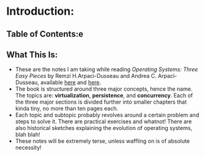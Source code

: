 # Introduction:
## Table of Contents:e
## What This Is:
- These are the notes I am taking while reading *Operating Systems: Three Easy Pieces* by Remzi H.Arpaci-Dusseau and Andrea C. Arpaci-Dusseau, available [here](https://pages.cs.wisc.edu/~remzi/OSTEP) and [here](http://www.ostep.org).
- The book is structured around three major concepts, hence the name. The topics are: **virtualization**, **persistence**, and **concurrency**. Each of the three major sections is divided further into smaller chapters that kinda tiny, no more than ten pages each.
- Each topic and subtopic probably revolves around a certain problem and steps to solve it. There are practical exercises and whatnot! There are also historical sketches explaining the evolution of operating systems, blah blah!
- These notes will be extremely terse, unless waffling on is of absolute necessity!
